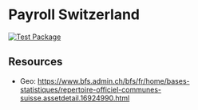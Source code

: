 # Payroll Switzerland

[![Test Package](https://github.com/nexys-admin/payroll-switzerland/actions/workflows/yarn.yml/badge.svg)](https://github.com/nexys-admin/payroll-switzerland/actions/workflows/yarn.yml)

## Resources

- Geo: https://www.bfs.admin.ch/bfs/fr/home/bases-statistiques/repertoire-officiel-communes-suisse.assetdetail.16924990.html
